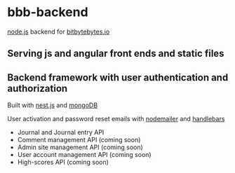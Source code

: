 # bbb-backend

[node.js](https://nodejs.org) backend for [bitbytebytes.io](http://bitbytebytes.io)

## Serving js and angular front ends and static files

## Backend framework with user authentication and authorization

Built with [nest.js](https://nestjs.com) and [mongoDB](https://mongodb.com)

User activation and password reset emails with [nodemailer](https://nodemailer.com) and [handlebars](https://handlebarsjs.com)

-   Journal and Journal entry API
-   Comment management API (coming soon)
-   Admin site management API (coming soon)
-   User account management API (coming soon)
-   High-scores API (coming soon)
